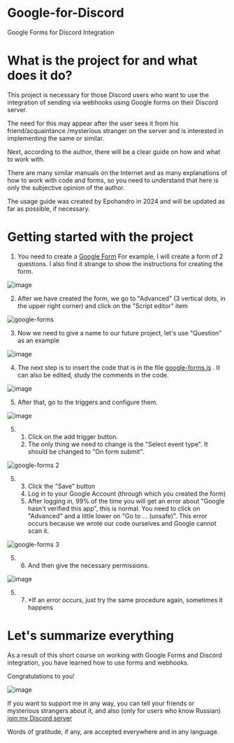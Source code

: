 # Google-for-Discord
Google Forms for Discord Integration
#
#
# What is the project for and what does it do?
This project is necessary for those Discord users who want to use the integration of sending via webhooks using Google forms on their Discord server.

The need for this may appear after the user sees it from his friend/acquaintance /mysterious stranger on the server and is interested in implementing the same or similar.

Next, according to the author, there will be a clear guide on how and what to work with.

There are many similar manuals on the Internet and as many explanations of how to work with code and forms, so you need to understand that here is only the subjective opinion of the author.

The usage guide was created by Epohandro in 2024 and will be updated as far as possible, if necessary.
#
#
# Getting started with the project
1. You need to create a [Google Form](https://docs.google.com/forms/u/0/)
For example, I will create a form of 2 questions. I also find it strange to show the instructions for creating the form.

![image](https://github.com/Epohandro/Google-for-Discord/assets/100685424/87059e77-5072-4320-a45f-5ad4fe9b5b1c)

2. After we have created the form, we go to "Advanced" (3 vertical dots, in the upper right corner) and click on the "Script editor" item

![google-forms](https://github.com/Epohandro/Google-for-Discord/assets/100685424/cbe9549a-ea79-4b7e-b326-0d873feaab61)

3. Now we need to give a name to our future project, let's use "Question" as an example

![image](https://github.com/Epohandro/Google-for-Discord/assets/100685424/aca3445e-3d82-459f-88b2-40efccb9cf50)

4. The next step is to insert the code that is in the file [google-forms.js](https://github.com/Epohandro/Google-for-Discord/blob/main/google-forms.js) . It can also be edited, study the comments in the code.

![image](https://github.com/Epohandro/Google-for-Discord/assets/100685424/5db22f01-6256-4b28-9e46-782df639df90)

5. After that, go to the triggers and configure them.

![image](https://github.com/Epohandro/Google-for-Discord/assets/100685424/a02f441b-75cd-41a6-b46a-d72862fa822a)

5. 1. Click on the add trigger button.
   2. The only thing we need to change is the "Select event type". It should be changed to "On form submit".

![google-forms 2](https://github.com/Epohandro/Google-for-Discord/assets/100685424/914a2e3b-291d-40d0-94da-6b6a4c4e8351)

5. 3. Click the "Save" button
   4. Log in to your Google Account (through which you created the form)
   5. After logging in, 99% of the time you will get an error about "Google hasn't verified this app", this is normal. You need to click on "Advanced" and a little lower on "Go to ... (unsafe)". This error occurs because we wrote our code ourselves and Google cannot scan it.

![google-forms 3](https://github.com/Epohandro/Google-for-Discord/assets/100685424/e1149c4b-1693-4ab1-9f3b-bead8d520e8f)

5. 6. And then give the necessary permissions.

![image](https://github.com/Epohandro/Google-for-Discord/assets/100685424/c96561f2-199d-40ff-a867-e67e8bf5b0b9)

5. 7. *If an error occurs, just try the same procedure again, sometimes it happens
#
#
# Let's summarize everything
As a result of this short course on working with Google Forms and Discord integration, you have learned how to use forms and webhooks.

Congratulations to you!

![image](https://github.com/Epohandro/Google-for-Discord/assets/100685424/df05ca47-6c51-4e7a-8e9d-087f5b953278)

If you want to support me in any way, you can tell your friends or mysterious strangers about it, and also (only for users who know Russian) [join my Discord server](https://discord.gg/YqNBYau) 

Words of gratitude, if any, are accepted everywhere and in any language.
